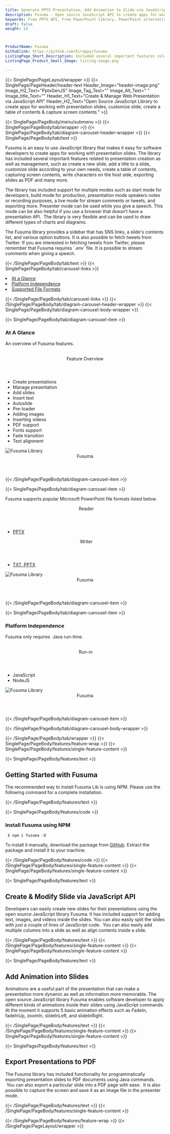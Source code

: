 ```yaml
---
title: Generate PPTX Presentation, Add Animation to Slide via JavaScript API
description: Fusuma - Open source JavaScript API to create apps for working with  PPTX presentation slides online. Create new slide,  auto generate table of contents etc.
keywords: Free PPTX API, Free PowerPoint library, PowerPoint alternative, JavaScript PPTX, JavaScript PowerPoint, PowerPoint PPTX reader,  JavaScript PPTX API, JavaScript PPTX library, JavaScript presentations writer, add Images presentation, Add Content to PPTX,  create PPTX slide, JavaScript PowerPoint library, modify PPTX files
draft: false
weight: 14



ProductName: Fusuma
Githublink: https://github.com/hiroppy/fusuma
ListingPage_Short_Description: Included several important features related to presentation creation as well as management using JavaScript code.
ListingPage_Product_Small_Image: listing-image.png 

---
```


{{< SinglePage/PageLayout/wrapper >}}
{{< SinglePage/PageHeader/header-text
Header_Image="header-image.png"
Image_H2_Text="PptxGenJS"
Image_Tag_Text=""
Image_Alt_Text=" "
Image_title_Text=""
Header_H1_Text="Create & Manage Web Presentation via JavaScript API"
Header_H2_Text="Open Source JavaScript Library to create apps for working with presentation slides, customize slide, create a table of contents & capture screen contents." >}}

{{< SinglePage/PageBody/menu/submenu >}}
{{< SinglePage/PageBody/tab/wrapper >}}
{{< SinglePage/PageBody/tab/diagram-carousel-header-wrapper >}}
{{< SinglePage/PageBody/tab/text >}}



<p>Fusuma is an easy to use JavaScript library that makes it easy for software developers to create apps for working with presentation slides. The library has included several important features related to presentation creation as well as management, such as create a new slide, add a title to a slide, customize slide according to your own needs, create a table of contents, capturing screen contents, write characters on the host side, exporting slides as PDF and many more.</p>
<p>The library has included support for multiple modes such as start mode for developers, build mode for production, presentation mode speakers notes or recording purposes, a live mode for stream comments or tweets, and exporting more. Presenter mode can be used while you give a speech. This mode can be also helpful if you use a browser that doesn’t have a presentation API.  The library is very flexible and can be used to draw different types of charts and diagrams.  </p>
<p>The Fusuma library provides a sidebar that has SNS links, a slide's contents list, and various option buttons. It is also possible to fetch tweets from Twitter. If you are interested in fetching tweets from Twitter, please remember that Fusuma requires `.env` file. It is possible to stream comments when giving a speech.</p>

{{< /SinglePage/PageBody/tab/text >}}
{{< SinglePage/PageBody/tab/carousel-links >}}

<li data-target="#diagramcarousel" data-slide-to="0"><a href="#">At a Glance</a></li>
<li data-target="#diagramcarousel" data-slide-to="2"><a href="#">Platform Independence</a></li>
<li data-target="#diagramcarousel" data-slide-to="1"><a class="activetab" href="#">Supported File Formats</a></li>


{{< /SinglePage/PageBody/tab/carousel-links >}}
{{< /SinglePage/PageBody/tab/diagram-carousel-header-wrapper >}}
{{< SinglePage/PageBody/tab/diagram-carousel-body-wrapper >}}

{{< SinglePage/PageBody/tab/diagram-carousel-item >}}
<h3>At A Glance</h3>
<p>An overview of Fusuma features.</p>
<div class="diagram1 d1-poi">
<div class="d1-row">
<div class="d1-col d1-left"> </div>
<!--/left -->
<div class="d1-col d1-right"><header>Feature Overview</header>
<ul>
<li>Create presentations</li>
<li>Manage presentation</li>
<li>Add slides</li>
<li>Insert text</li>
<li>Autoslide</li>
<li>Pre-loader</li>
<li>Adding images</li>
<li>Inserting videos</li>
<li>PDF support</li>
<li>Fonts support</li>
<li>Fade transition</li>
<li>Text alignment</li>
</ul>
</div>
<!--/right --></div>
<!--/row-->
<div class="d1-logo"><img class="bg-lite" src='listing-image.png' alt="Fusuma Library"><header>Fusuma</header><footer><small></small></footer></div>
<!--/logo--></div>
<!--/diagram1-->
{{< /SinglePage/PageBody/tab/diagram-carousel-item >}}

{{< SinglePage/PageBody/tab/diagram-carousel-item >}}
<p>Fusuma supports popular Microsoft PowerPoint file formats listed below.</p>
<div class="diagram1 d2  d1-poi">
<div class="d1-row">
<div class="d1-col d1-left"><header><i class="fa fa-arrows-v "> </i> Reader</header>
<ul>
<li><a href="https://docs.fileformat.com/presentation/pptx/">PPTX</a></li>
</ul>
</div>
<!--/left-->
<div class="d1-col d1-right"><header><i class="fa  fa-long-arrow-down"> </i> Writer</header>
<ul>
<li><a href="https://docs.fileformat.com/word-processing/txt/">TXT</a><a href="https://docs.fileformat.com/presentation/pptx/">, PPTX</a></li>
</ul>
</div>
<!--/right--></div>
<!--/row-->
<div class="d1-logo"><img class="bg-lite" src='listing-image.png' alt="Fusuma Library"><header>Fusuma</header><footer><small></small></footer></div>
<!--/logo--></div>
<!--/diagram2-->
{{< /SinglePage/PageBody/tab/diagram-carousel-item >}}

{{< SinglePage/PageBody/tab/diagram-carousel-item >}}
<h3>Platform Independence</h3>
<p>Fusuma only requires  Java run-time.</p>
<div class="diagram1 d1-poi">
<div class="d1-row">
<div class="d1-col d1-left"> </div>
<div class="d1-col d1-right"><header><i class="fa fa-cubes"> </i>Run-in</header>
<ul>
<li>JavaScript</li>
<li>NodeJS  </li>
</ul>
</div>
<!--/left--><!--/right--></div>
<!--/row-->
<div class="d1-logo"><img class="bg-lite" src='listing-image.png' alt="Fusuma Library"><header>Fusuma</header><footer><small></small></footer></div>
<!--/logo--></div>
<!--/diagram2 -->
{{< /SinglePage/PageBody/tab/diagram-carousel-item >}}

{{< /SinglePage/PageBody/tab/diagram-carousel-body-wrapper >}}

{{< /SinglePage/PageBody/tab/wrapper >}}
{{< SinglePage/PageBody/features/feature-wrap >}}
{{< SinglePage/PageBody/features/single-feature-content >}}

{{< SinglePage/PageBody/features/text >}}
<h2 class="h2title">Getting Started with Fusuma</h2>
<p>The recommended way to install Fusuma Lib is using NPM. Please use the following command for a complete installation.</p>
{{< /SinglePage/PageBody/features/text >}}

{{< SinglePage/PageBody/features/code >}}
<h3>Install Fusuma using NPM</h3>
<pre><code class="html"> $ npm i fusuma -D </code></pre>

<p>To install it manually, download the package from <a href="https://github.com/hiroppy/fusuma/archive/master.zip">GitHub</a>. Extract the package and install it to your machine.</p>

{{< /SinglePage/PageBody/features/code >}}
{{< /SinglePage/PageBody/features/single-feature-content >}}
{{< SinglePage/PageBody/features/single-feature-content >}}

{{< SinglePage/PageBody/features/text >}}
<h2 class="h2title">Create & Modify Slide via JavaScript API</h2>
<p>Developers can easily create new slides for their presentations using the open source JavaScript library Fusuma. It has included support for adding text, images, and videos inside the slides. You can also easily split the slides with just a couple of lines of JavaScript code.  You can also easily add multiple columns into a slide as well as align contents inside a slide.</p>

{{< /SinglePage/PageBody/features/text >}}
{{< /SinglePage/PageBody/features/single-feature-content >}}
{{< SinglePage/PageBody/features/single-feature-content >}}

{{< SinglePage/PageBody/features/text >}}
<h2 class="h2title">Add Animation into Slides</h2>
<p>Animations are a useful part of the presentation that can make a presentation more dynamic as well as information more memorable. The open source JavaScript library Fusuma enables software developer to apply different kinds of animations inside their slides using JavaScript commands. At the moment it supports 5 basic animation effects such as FadeIn, fadeInUp, zoomIn, slideInLeft, and slideInRight.</p>

{{< /SinglePage/PageBody/features/text >}}
{{< /SinglePage/PageBody/features/single-feature-content >}}
{{< SinglePage/PageBody/features/single-feature-content >}}

{{< SinglePage/PageBody/features/text >}}
<h2 class="h2title">Export Presentations to PDF</h2>
<p>The Fusuma library has included functionality for programmatically exporting presentation slides to PDF documents using Java commands.  You can also export a particular slide into a PDF page with ease.  It is also possible to capture the screen and save it as an image file in the presenter mode.</p>


{{< /SinglePage/PageBody/features/text >}}
{{< /SinglePage/PageBody/features/single-feature-content >}}

{{< /SinglePage/PageBody/features/feature-wrap >}}
{{< /SinglePage/PageLayout/wrapper >}}